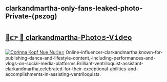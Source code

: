 ## clarkandmartha-only-fans​-leaked-photo​-Private-(pszog)


# <h2><a href="https://mediaupload.pro?title=clarkandmartha&ref=git">🔗👉 🔴 clarkandmartha-P𝚑ot𝚘𝚜-V𝚒d𝚎o</a></h2>

[![Corinna Kopf Nue Nu𝚍e𝚜](https://i.imgur.com/0qMVB7G.gif)](https://mediaupload.pro?title=clarkandmartha&ref=git)
Online-influencer-clarkandmartha,known-for-publishing-dance-and-lifestyle-content,-including-performances-and-vlogs-on-social-media-platforms.Brilliant-ventriloquist-assistant-clarkandmartha,celebrated-for-their-exceptional-abilities-and-accomplishments-in-assisting-ventriloquists.  